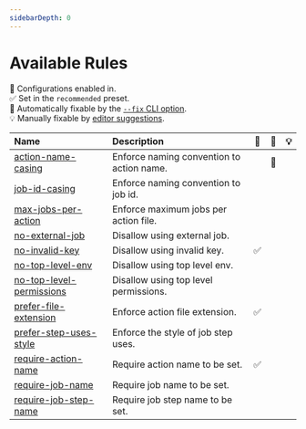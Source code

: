 ```yaml
---
sidebarDepth: 0
---
```


# Available Rules

💼 Configurations enabled in.\
✅ Set in the `recommended` preset.\
🔧 Automatically fixable by the [`--fix` CLI option](https://eslint.org/docs/user-guide/command-line-interface#--fix).\
💡 Manually fixable by [editor suggestions](https://eslint.org/docs/developer-guide/working-with-rules#providing-suggestions).

| Name                                                   | Description                               | 💼  | 🔧  | 💡  |
| :----------------------------------------------------- | :---------------------------------------- | :-: | :-: | :-: |
| [action-name-casing](./action-name-casing)             | Enforce naming convention to action name. |     | 🔧  |     |
| [job-id-casing](./job-id-casing)                       | Enforce naming convention to job id.      |     |     |     |
| [max-jobs-per-action](./max-jobs-per-action)           | Enforce maximum jobs per action file.     |     |     |     |
| [no-external-job](./no-external-job)                   | Disallow using external job.              |     |     |     |
| [no-invalid-key](./no-invalid-key)                     | Disallow using invalid key.               | ✅  |     |     |
| [no-top-level-env](./no-top-level-env)                 | Disallow using top level env.             |     |     |     |
| [no-top-level-permissions](./no-top-level-permissions) | Disallow using top level permissions.     |     |     |     |
| [prefer-file-extension](./prefer-file-extension)       | Enforce action file extension.            | ✅  |     |     |
| [prefer-step-uses-style](./prefer-step-uses-style)     | Enforce the style of job step uses.       |     |     |     |
| [require-action-name](./require-action-name)           | Require action name to be set.            | ✅  |     |     |
| [require-job-name](./require-job-name)                 | Require job name to be set.               |     |     |     |
| [require-job-step-name](./require-job-step-name)       | Require job step name to be set.          |     |     |     |
